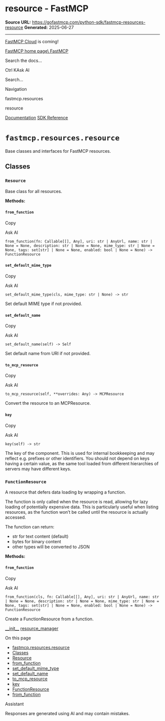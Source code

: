 # resource - FastMCP

**Source URL:** https://gofastmcp.com/python-sdk/fastmcp-resources-resource
**Generated:** 2025-06-27

---

[FastMCP Cloud](https://fastmcp.link/x0Kyhy2) is coming!

[FastMCP home page\\
FastMCP](https://gofastmcp.com/)

Search the docs...

Ctrl KAsk AI

Search...

Navigation

fastmcp.resources

resource

[Documentation](https://gofastmcp.com/getting-started/welcome) [SDK Reference](https://gofastmcp.com/python-sdk/fastmcp-exceptions)

# [​](https://gofastmcp.com/python-sdk/fastmcp-resources-resource\#fastmcp-resources-resource)  `fastmcp.resources.resource`

Base classes and interfaces for FastMCP resources.

## [​](https://gofastmcp.com/python-sdk/fastmcp-resources-resource\#classes)  Classes

### [​](https://gofastmcp.com/python-sdk/fastmcp-resources-resource\#resource)  `Resource`

Base class for all resources.

**Methods:**

#### [​](https://gofastmcp.com/python-sdk/fastmcp-resources-resource\#from-function)  `from_function`

Copy

Ask AI

```
from_function(fn: Callable[[], Any], uri: str | AnyUrl, name: str | None = None, description: str | None = None, mime_type: str | None = None, tags: set[str] | None = None, enabled: bool | None = None) -> FunctionResource

```

#### [​](https://gofastmcp.com/python-sdk/fastmcp-resources-resource\#set-default-mime-type)  `set_default_mime_type`

Copy

Ask AI

```
set_default_mime_type(cls, mime_type: str | None) -> str

```

Set default MIME type if not provided.

#### [​](https://gofastmcp.com/python-sdk/fastmcp-resources-resource\#set-default-name)  `set_default_name`

Copy

Ask AI

```
set_default_name(self) -> Self

```

Set default name from URI if not provided.

#### [​](https://gofastmcp.com/python-sdk/fastmcp-resources-resource\#to-mcp-resource)  `to_mcp_resource`

Copy

Ask AI

```
to_mcp_resource(self, **overrides: Any) -> MCPResource

```

Convert the resource to an MCPResource.

#### [​](https://gofastmcp.com/python-sdk/fastmcp-resources-resource\#key)  `key`

Copy

Ask AI

```
key(self) -> str

```

The key of the component. This is used for internal bookkeeping
and may reflect e.g. prefixes or other identifiers. You should not depend on
keys having a certain value, as the same tool loaded from different
hierarchies of servers may have different keys.

### [​](https://gofastmcp.com/python-sdk/fastmcp-resources-resource\#functionresource)  `FunctionResource`

A resource that defers data loading by wrapping a function.

The function is only called when the resource is read, allowing for lazy loading
of potentially expensive data. This is particularly useful when listing resources,
as the function won’t be called until the resource is actually accessed.

The function can return:

- str for text content (default)
- bytes for binary content
- other types will be converted to JSON

**Methods:**

#### [​](https://gofastmcp.com/python-sdk/fastmcp-resources-resource\#from-function-2)  `from_function`

Copy

Ask AI

```
from_function(cls, fn: Callable[[], Any], uri: str | AnyUrl, name: str | None = None, description: str | None = None, mime_type: str | None = None, tags: set[str] | None = None, enabled: bool | None = None) -> FunctionResource

```

Create a FunctionResource from a function.

[\_\_init\_\_](https://gofastmcp.com/python-sdk/fastmcp-resources-__init__) [resource\_manager](https://gofastmcp.com/python-sdk/fastmcp-resources-resource_manager)

On this page

- [fastmcp.resources.resource](https://gofastmcp.com/python-sdk/fastmcp-resources-resource#fastmcp-resources-resource)
- [Classes](https://gofastmcp.com/python-sdk/fastmcp-resources-resource#classes)
- [Resource](https://gofastmcp.com/python-sdk/fastmcp-resources-resource#resource)
- [from\_function](https://gofastmcp.com/python-sdk/fastmcp-resources-resource#from-function)
- [set\_default\_mime\_type](https://gofastmcp.com/python-sdk/fastmcp-resources-resource#set-default-mime-type)
- [set\_default\_name](https://gofastmcp.com/python-sdk/fastmcp-resources-resource#set-default-name)
- [to\_mcp\_resource](https://gofastmcp.com/python-sdk/fastmcp-resources-resource#to-mcp-resource)
- [key](https://gofastmcp.com/python-sdk/fastmcp-resources-resource#key)
- [FunctionResource](https://gofastmcp.com/python-sdk/fastmcp-resources-resource#functionresource)
- [from\_function](https://gofastmcp.com/python-sdk/fastmcp-resources-resource#from-function-2)

Assistant

Responses are generated using AI and may contain mistakes.